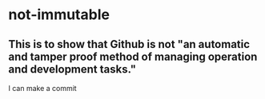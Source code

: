 # not-immutable

## This is to show that Github is not "an automatic and tamper proof method of managing operation and development tasks."

I can make a commit
